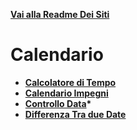 **[Vai alla Readme Dei Siti](../Readme.md)**

# Calendario

- **[Calcolatore di Tempo](Calcolatore_di_tempo)**
- **[Calendario Impegni](Calendario)**
- **[Controllo Data](Controllo_data)\***
- **[Differenza Tra due Date](Differenza_Tra_due_date)**
